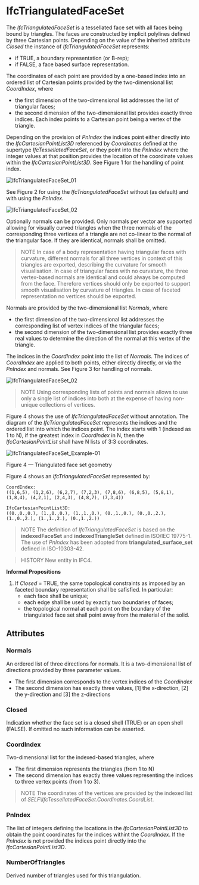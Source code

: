 # IfcTriangulatedFaceSet

The _IfcTriangulatedFaceSet_ is a tessellated face set with all faces being bound by triangles. The faces are constructed by implicit polylines defined by three Cartesian points. Depending on the value of the inherited attribute _Closed_ the instance of _IfcTriangulatedFaceSet_ represents:

* if TRUE, a boundary representation (or B-rep);
* if FALSE, a face based surface representation.

The coordinates of each point are provided by a one-based index into an ordered list of Cartesian points provided by the two-dimensional list _CoordIndex_, where

* the first dimension of the two-dimensional list addresses the list of triangular faces;
* the second dimension of the two-dimensional list provides exactly three indices. Each index points to a Cartesian point being a vertex of the triangle.

Depending on the provision of _PnIndex_ the indices point either directly into the _IfcCartesianPointList3D_ referenced by _Coordinates_ defined at the supertype _IfcTessellatedFaceSet_, or they point into the _PnIndex_ where the integer values at that position provides the location of the coordinate values within the _IfcCartesianPointList3D_. See Figure 1 for the handling of point index.

![IfcTriangulatedFaceSet_01](../../../../figures/ifctriangulatedfaceset_03.png "Figure 1 &mdash; Use of _PnIndex_")

See Figure 2 for using the _IfcTriangulatedFaceSet_ without (as default) and with using the _PnIndex_.

![IfcTriangulatedFaceSet_02](../../../../figures/ifctriangulatedfaceset_01.png "Figure 2 &mdash; Triangulated face set")

Optionally normals can be provided. Only normals per vector are supported allowing for visually curved triangles when the three normals of the corresponding three vertices of a triangle are not co-linear to the normal of the triangular face. If they are identical, normals shall be omitted.

> NOTE In case of a body representation having triangular faces with curvature, different normals for all three vertices in context of this triangles are exported, describing the curvature for smooth visualisation. In case of triangular faces with no curvature, the three vertex-based normals are identical and could always be computed from the face. Therefore vertices should only be exported to support smooth visualisation by curvature of triangles. In case of faceted representation no vertices should be exported.

Normals are provided by the two-dimensional list _Normals_, where

* the first dimension of the two-dimensional list addresses the corresponding list of vertex indices of the triangular faces;
* the second dimension of the two-dimensional list provides exactly three real values to determine the direction of the normal at this vertex of the triangle.

The indices in the _CoordIndex_ point into the list of _Normals_. The indices of _CoordIndex_ are applied to both points, either directly directly, or via the _PnIndex_ and normals. See Figure 3 for handling of normals.

![IfcTriangulatedFaceSet_02](../../../../figures/ifctriangulatedfaceset_02.png "Figure 3 &mdash; Triangulated face set with normals")

> NOTE Using corresponding lists of points and normals allows to use only a single list of indices into both at the expense of having non-unique collections of vertices.

Figure 4 shows the use of _IfcTriangulatedFaceSet_ without annotation. The diagram of the _IfcTriangulatedFaceSet_ represents the indices and the ordered list into which the indices point. The index starts with 1 (indexed as 1 to N), if the greatest index in _CoordIndex_ in N, then the _IfcCartesianPointList_ shall have N lists of 3:3 coordinates.

![IfcTriangulatedFaceSet_Example-01](../../../../figures/ifctriangulatedfaceset_example-01.png)

Figure 4 &mdash; Triangulated face set geometry

Figure 4 shows an <em>IfcTriangulatedFaceSet</em> represented by:

```
CoordIndex:
((1,6,5), (1,2,6), (6,2,7), (7,2,3), (7,8,6), (6,8,5), (5,8,1), (1,8,4), (4,2,1), (2,4,3), (4,8,7), (7,3,4))

IfcCartesianPointList3D:
((0.,0.,0.), (1.,0.,0.), (1.,1.,0.), (0.,1.,0.), (0.,0.,2.), (1.,0.,2.), (1.,1.,2.), (0.,1.,2.))
```

> NOTE The definition of _IfcTriangulatedFaceSet_ is based on the **indexedFaceSet** and **indexedTriangleSet** defined in ISO/IEC 19775-1. The use of _PnIndex_ has been adopted from **triangulated_surface_set** defined in ISO-10303-42.

> HISTORY New entity in IFC4.

**Informal Propositions**

1. If _Closed_ = TRUE, the same topological constraints as imposed by an faceted boundary representation shall be safisfied. In particular:
    * each face shall be unique;
    * each edge shall be used by exactly two boundaries of faces;
    * the topological normal at each point on the boundary of the triangulated face set shall point away from the material of the solid.

## Attributes

### Normals
An ordered list of three directions for normals. It is a two-dimensional list of directions provided by three parameter
values.
* The first dimension corresponds to the vertex indices of the _Coordindex_
* The second dimension has exactly three values, [1] the x-direction, [2] the y-direction and [3] the z-directions

### Closed
Indication whether the face set is a closed shell (TRUE) or an open shell (FALSE). If omitted no such information can be asserted.

### CoordIndex
Two-dimensional list for the indexed-based triangles, where
* The first dimension represents the triangles (from 1 to N)
* The second dimension has exactly three values representing the indices to three vertex points (from 1 to 3).

> NOTE The coordinates of the vertices are provided by the indexed list of _SELF\IfcTessellatedFaceSet.Coordinates.CoordList_.

### PnIndex
The list of integers defining the locations in the _IfcCartesianPointList3D_ to obtain the point coordinates for the indices withint the _CoordIndex_. If the _PnIndex_ is not provided the indices point directly into the _IfcCartesianPointList3D_.

### NumberOfTriangles
Derived number of triangles used for this triangulation.
